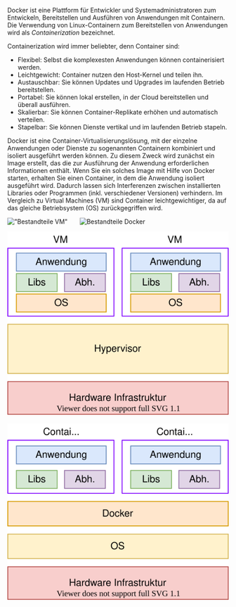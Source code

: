 Docker ist eine Plattform für Entwickler und Systemadministratoren zum Entwickeln, Bereitstellen und Ausführen von Anwendungen mit Containern. Die Verwendung von Linux-Containern zum Bereitstellen von Anwendungen wird als *Containerization* bezeichnet.

Containerization wird immer beliebter, denn Container sind:
- Flexibel: Selbst die komplexesten Anwendungen können containerisiert werden.
- Leichtgewicht: Container nutzen den Host-Kernel und teilen ihn.
- Austauschbar: Sie können Updates und Upgrades im laufenden Betrieb bereitstellen.
- Portabel: Sie können lokal erstellen, in der Cloud bereitstellen und überall ausführen.
- Skalierbar: Sie können Container-Replikate erhöhen und automatisch verteilen.
- Stapelbar: Sie können Dienste vertikal und im laufenden Betrieb stapeln.

Docker ist eine Container-Virtualisierungslösung, mit der einzelne Anwendungen oder Dienste zu sogenannten Containern kombiniert und isoliert ausgeführt werden können. Zu diesem Zweck wird zunächst ein Image erstellt, das die zur Ausführung der Anwendung erforderlichen Informationen enthält. Wenn Sie ein solches Image mit Hilfe von Docker starten, erhalten Sie einen Container, in dem die Anwendung isoliert ausgeführt wird. Dadurch lassen sich Interferenzen zwischen installierten Libraries oder Programmen (inkl. verschiedener Versionen) verhindern. Im Vergleich zu Virtual Machines (VM) sind Container leichtgewichtiger, da auf das gleiche Betriebsystem (OS) zurückgegriffen wird.

!["Bestandteile VM"](https://raw.githubusercontent.com/Luycia/katacoda-scenarios/main/docker-introdcution/assets/VM.svg) &nbsp;&nbsp;&nbsp;&nbsp;&nbsp; ![Bestandteile Docker](https://raw.githubusercontent.com/Luycia/katacoda-scenarios/main/docker-introdcution/assets/Docker.svg)

!["Bestandteile VM"](./assets/VM.svg) &nbsp;&nbsp;&nbsp;&nbsp;&nbsp; ![Bestandteile Docker](./assets/Docker.svg)